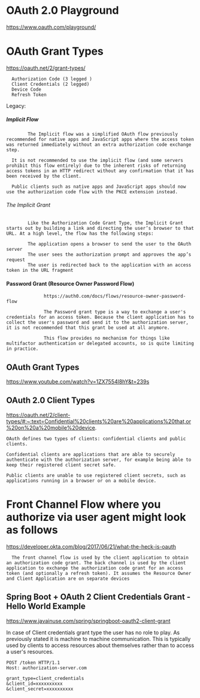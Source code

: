 # OAuth 2.0 Playground
https://www.oauth.com/playground/

# OAuth Grant Types

https://oauth.net/2/grant-types/

      
      Authorization Code (3 legged )
      Client Credentials (2 legged)
      Device Code
      Refresh Token
      
Legacy:
 #####     Implicit Flow
      
            The Implicit flow was a simplified OAuth flow previously recommended for native apps and JavaScript apps where the access token was returned immediately without an extra authorization code exchange step.

      It is not recommended to use the implicit flow (and some servers prohibit this flow entirely) due to the inherent risks of returning access tokens in an HTTP redirect without any confirmation that it has been received by the client.

      Public clients such as native apps and JavaScript apps should now use the authorization code flow with the PKCE extension instead.


###### The Implicit Grant
            Like the Authorization Code Grant Type, the Implicit Grant starts out by building a link and directing the user’s browser to that URL. At a high level, the flow has the following steps:

            The application opens a browser to send the user to the OAuth server
            The user sees the authorization prompt and approves the app’s request
            The user is redirected back to the application with an access token in the URL fragment



####      Password Grant (Resource Owner Password Flow)

                  https://auth0.com/docs/flows/resource-owner-password-flow
                  
                  The Password grant type is a way to exchange a user's credentials for an access token. Because the client application has to collect the user's password and send it to the authorization server, it is not recommended that this grant be used at all anymore.

                  This flow provides no mechanism for things like multifactor authentication or delegated accounts, so is quite limiting in practice.




## OAuth Grant Types
https://www.youtube.com/watch?v=1ZX7554l8hY&t=239s


## OAuth 2.0 Client Types
https://oauth.net/2/client-types/#:~:text=Confidential%20clients%20are%20applications%20that,or%20on%20a%20mobile%20device.


    OAuth defines two types of clients: confidential clients and public clients.

    Confidential clients are applications that are able to securely authenticate with the authorization server, for example being able to keep their registered client secret safe.

    Public clients are unable to use registered client secrets, such as applications running in a browser or on a mobile device.


# Front Channel Flow where you authorize via user agent might look as follows
https://developer.okta.com/blog/2017/06/21/what-the-heck-is-oauth

      The front channel flow is used by the client application to obtain an authorization code grant. The back channel is used by the client application to exchange the authorization code grant for an access token (and optionally a refresh token). It assumes the Resource Owner and Client Application are on separate devices



## Spring Boot + OAuth 2 Client Credentials Grant - Hello World Example

https://www.javainuse.com/spring/springboot-oauth2-client-grant

In case of Client credentials grant type the user has no role to play. As previously stated it is machine to machine communication. This is typically used by clients to access resources about themselves rather than to access a user's resources.


    POST /token HTTP/1.1
    Host: authorization-server.com

    grant_type=client_credentials
    &client_id=xxxxxxxxxx
    &client_secret=xxxxxxxxxx
